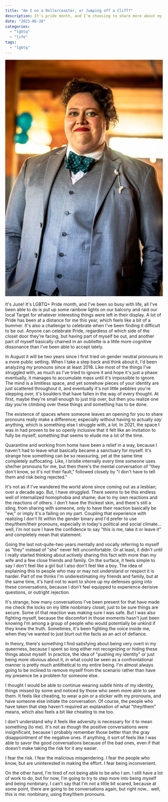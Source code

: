 ```yaml
---
title: "Am I on a Rollercoaster, or Jumping off a Cliff?"
description: It's pride month, and I'm choosing to share more about my identity this year.
date: "2023-06-20"
categories: 
  - "lgbtq"
  - "life"
tags: 
  - "lgbtq"
---
```


![Kate smiles at the camera on their wedding day, wearing a gray suit and teal bow tie. The tie has small light teal octopuses on it.](images/039A9150-1-683x1024.jpg)

It's June! It's LGBTQ+ Pride month, and I've been so busy with life, all I've been able to do is put up some rainbow lights on our balcony and raid our local Target for whatever interesting things were left in their display. A lot of Pride has been at a distance for me this year, which feels like a bit of a bummer. It's also a challenge to celebrate when I've been finding it difficult to be out. Anyone can celebrate Pride, regardless of which side of the closet door they're facing, but having part of myself be out, and another part of myself basically chained in an oubliette is a little more cognitive dissonance than I've been able to accept lately.

In August it will be two years since I first tried on gender neutral pronouns in a more public setting. When I take a step back and think about it, I'd been analyzing my pronouns since at least 2018. Like most of the things I've struggled with, as much as I've tried to ignore it and hope it's just a phase eventually, it manages to accumulate mass until it's impossible to ignore. The mind is a limitless space, and yet somehow pieces of your identity are just scattered throughout it, and eventually it's not little pebbles you're stepping over, it's boulders that have fallen in the way of every thought. At first, maybe they're small enough to just trip over, but then you realize one day you're climbing over these things and something has to be done.

The existence of spaces where someone leaves an opening for you to share pronouns really make a difference; especially without having to actually _say_ anything, which is something else I struggle with, a lot. In 2021, the space I was in had proven to be so openly inclusive that it felt like an invitation to fully be myself, something that seems to elude me a lot of the time.

Quarantine and working from home have been a relief in a way, because I haven't had to leave what basically became a sanctuary for myself. It's strange how something can be so reassuring, yet at the same time completely suffocating. Like, I bristle internally every time someone uses she/her pronouns for me, but then there's the mental conversation of "they don't know, so it's not their fault," followed closely by "I don't have to tell them and risk being rejected."

It's not as if I've wandered the world alone since coming out as a lesbian; over a decade ago. But, I have struggled. There seems to be this endless well of internalized homophobia and shame; due to my own reactions and the reactions of others. I don't have the thickest skin, and there's still a sting, from sharing with someone, only to have their reaction basically be "ew," or imply it's a failing on my part. Coupling that experience with realizing I don't fit within the gender binary and I'd prefer to use they/them/their pronouns, especially in today's political and social climate... well, I'm not sure I have the confidence to say "this is me, take it or leave it" and completely mean that statement.

Going the last not-quite-two years mentally and vocally referring to myself as "they" instead of "she" never felt uncomfortable. Or at least, it didn't until I really started thinking about actively sharing this fact with more than my wife and a few close friends and family. On the surface, it feels simple to say I don't feel like a girl but I also don't feel like a boy. The idea of explaining this to people who may or may not understand or respect it is harder. Part of me thinks I'm underestimating my friends and family, but at the same time, it's hard not to want to shore up my defenses going into these conversations, because I don't feel equipped to experience derisive questions, or outright rejection.

It's strange, how many conversations I've been present for that have made me check the locks on my little nonbinary closet, just to be sure things are secure. Some of that reaction was making sure I was safe. But I was also fighting myself, because the discomfort in those moments hasn't just been knowing I'm among a group of people who would potentially be unkind if they knew the truth. Sometimes, it's been fighting the voice inside me, when they've wanted to just blurt out the facts as an act of defiance.

In theory, there's something I find satisfying about being very overt in my queerness, because I spent so long either not recognizing or hiding these things about myself. In practice, the idea of "pushing my identity" or just being more obvious about it, in what could be seen as a confrontational manner is pretty much antithetical to my entire being. I'm almost always going to be inclined to remove myself from the scenario rather than have my presence be a problem for someone else.

I thought I would be able to continue wearing subtle hints of my identity, things missed by some and noticed by those who seem more able to see them. It feels like cheating, to wear a pin or a sticker with my pronouns, and have someone else initiate the conversation. Of course, the people who have taken that step haven't required an explanation of what "they/them" means, which also feels a bit like cheating to me too.

I don't understand why it feels like adversity is necessary for it to mean something (to me). It's not as though the positive conversations were insignificant, because I probably remember those better than the gray disappointment of the negative ones. If anything, it sort of feels like I was able to savor the good conversations because of the bad ones, even if that doesn't make taking the risk for it any easier.

I fear the risk. I fear the malicious misgendering. I fear the people who know, but are uninterested in making the effort. I fear being inconvenient.

On the other hand, I'm tired of not being able to be who I am. I still have a lot of work to do, but for now, I'm going to try to step more into being myself and being nonbinary. I can't say that I'm not a little bit scared, because at some point, there are going to be conversations again, but right now... well, this is me: nonbinary, using they/them pronouns.

